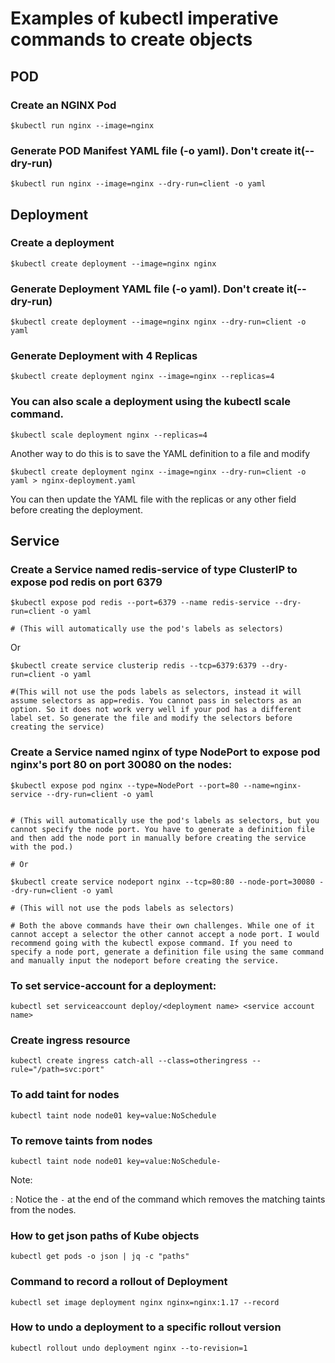 # Examples of kubectl imperative commands to create objects

## POD
### Create an NGINX Pod

```$kubectl run nginx --image=nginx```

### Generate POD Manifest YAML file (-o yaml). Don't create it(--dry-run)

```$kubectl run nginx --image=nginx --dry-run=client -o yaml```


## Deployment
### Create a deployment

```$kubectl create deployment --image=nginx nginx```

### Generate Deployment YAML file (-o yaml). Don't create it(--dry-run)

```$kubectl create deployment --image=nginx nginx --dry-run=client -o yaml```

### Generate Deployment with 4 Replicas

```$kubectl create deployment nginx --image=nginx --replicas=4```

### You can also scale a deployment using the kubectl scale command.

```$kubectl scale deployment nginx --replicas=4```

Another way to do this is to save the YAML definition to a file and modify

```$kubectl create deployment nginx --image=nginx --dry-run=client -o yaml > nginx-deployment.yaml```

You can then update the YAML file with the replicas or any other field before creating the deployment.



## Service
### Create a Service named redis-service of type ClusterIP to expose pod redis on port 6379

```
$kubectl expose pod redis --port=6379 --name redis-service --dry-run=client -o yaml

# (This will automatically use the pod's labels as selectors)
```

Or

```
$kubectl create service clusterip redis --tcp=6379:6379 --dry-run=client -o yaml 

#(This will not use the pods labels as selectors, instead it will assume selectors as app=redis. You cannot pass in selectors as an option. So it does not work very well if your pod has a different label set. So generate the file and modify the selectors before creating the service)
```

### Create a Service named nginx of type NodePort to expose pod nginx's port 80 on port 30080 on the nodes:

```
$kubectl expose pod nginx --type=NodePort --port=80 --name=nginx-service --dry-run=client -o yaml

```

```

# (This will automatically use the pod's labels as selectors, but you cannot specify the node port. You have to generate a definition file and then add the node port in manually before creating the service with the pod.)

# Or

$kubectl create service nodeport nginx --tcp=80:80 --node-port=30080 --dry-run=client -o yaml

# (This will not use the pods labels as selectors)

# Both the above commands have their own challenges. While one of it cannot accept a selector the other cannot accept a node port. I would recommend going with the kubectl expose command. If you need to specify a node port, generate a definition file using the same command and manually input the nodeport before creating the service.

```

### To set service-account for a deployment:

```kubectl set serviceaccount deploy/<deployment name> <service account name>```

### Create ingress resource
```kubectl create ingress catch-all --class=otheringress --rule="/path=svc:port"```

### To add taint for nodes
```kubectl taint node node01 key=value:NoSchedule```

### To remove taints from nodes
```kubectl taint node node01 key=value:NoSchedule-```

Note:

: Notice the ```-``` at the end of the command which removes the matching taints from the nodes.

### How to get json paths of Kube objects

```kubectl get pods -o json | jq -c "paths"```

### Command to record a rollout of Deployment

```kubectl set image deployment nginx nginx=nginx:1.17 --record```

### How to undo a deployment to a specific rollout version

```kubectl rollout undo deployment nginx --to-revision=1```